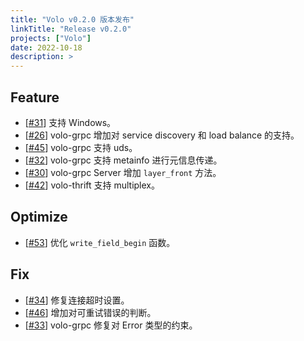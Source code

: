 ```yaml
---
title: "Volo v0.2.0 版本发布"
linkTitle: "Release v0.2.0"
projects: ["Volo"]
date: 2022-10-18
description: >
---
```


## Feature

- [[#31](https://github.com/cloudwego/volo/pull/31)] 支持 Windows。
- [[#26](https://github.com/cloudwego/volo/pull/26)] volo-grpc 增加对 service discovery 和 load balance 的支持。
- [[#45](https://github.com/cloudwego/volo/pull/45)] volo-grpc 支持 uds。
- [[#32](https://github.com/cloudwego/volo/pull/32)] volo-grpc 支持 metainfo 进行元信息传递。
- [[#30](https://github.com/cloudwego/volo/pull/30)] volo-grpc Server 增加 `layer_front` 方法。
- [[#42](https://github.com/cloudwego/volo/pull/42)] volo-thrift 支持 multiplex。

## Optimize

- [[#53](https://github.com/cloudwego/volo/pull/53)] 优化 `write_field_begin` 函数。

## Fix

- [[#34](https://github.com/cloudwego/volo/pull/34)] 修复连接超时设置。
- [[#46](https://github.com/cloudwego/volo/pull/46)] 增加对可重试错误的判断。
- [[#33](https://github.com/cloudwego/volo/pull/33)] volo-grpc 修复对 Error 类型的约束。
